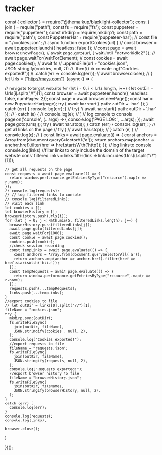 # tracker
const { collector } = require("@themarkup/blacklight-collector");
const { join } = require("path");
const fs = require("fs");
const puppeteer = require("puppeteer");
const mkdirp = require('mkdirp');
const path = require("path");
const PuppeteerHar = require('puppeteer-har');
// const file = "./cookies.json";
// async function exportCookies(url) {
//   const browser = await puppeteer.launch({ headless: false });
//   const page = await browser.newPage();
//   await page.goto(url, { waitUntil: "networkidle2" });
//   await page.waitFor(waitForElement);
//   const cookies = await page.cookies();
//   await fs
//     .appendFile(url + "cookies.json", JSON.stringify(cookies, null, 2))
//     .then(() => console.log("Cookies exported!"))
//     .catch(err => console.log(err));
//   await browser.close();
// }
let Urls = ["http://mays.com"];
(async () => {

  // navigate to target website
  for (let i = 0; i < Urls.length; i++) {
    let outDir = Urls[i].split("//")[1];
    const browser = await puppeteer.launch({ 
      headless: false, numPages: 2});
    const page = await browser.newPage();
    const har = new PuppeteerHar(page);
    try {
      await har.start({ path: outDir + '.har' });
    }
    catch (err) {
      console.log(err);
    }
    // try{
    //   await har.start({ path: outDir + '.har' });
    // } catch (e) {
    //   console.log(e);
    // }
    // log console to console
    page.on('console', (...args) => {
      console.log('PAGE LOG: ', ...args);
    });
    await page.goto(Urls[i]);
    try {
      await har.stop();
    }
    catch (err) {
      console.log(err);
    }
    // get all links on the page
    // try {
    //   await har.stop();
    // } catch (e) {
    //   console.log(e);
    // }
    const links = await page.evaluate(() => {
      const anchors = Array.from(document.querySelectorAll('a'));
      return anchors.map(anchor => anchor.href).filter(href => href.startsWith('http'));
    });
    // log links to console
    console.log(links)
    //filter links to only include the domain of the target website
    const filteredLinks = links.filter(link => link.includes(Urls[i].split("//")[1]));

    // get all requests on the page
    const requests = await page.evaluate(() => {
      return window.performance.getEntriesByType("resource").map(r => r.name);
    });
    // console.log(requests);
    // // log filtered links to console
    // console.log(filteredLinks);
    // visit each link 
    let cookies = [];
    let browserHistory = [];
    browserHistory.push(Urls[i]);
    for (let j = 0; j < Math.min(5, filteredLinks.length); j++) {
      browserHistory.push(filteredLinks[j]);
      await page.goto(filteredLinks[j]);
      await page.waitFor(1000);
      const cookie = await page.cookies();
      cookies.push(cookie);
      //check session recording
      const tempLinks = await page.evaluate(() => {
        const anchors = Array.from(document.querySelectorAll('a'));
        return anchors.map(anchor => anchor.href).filter(href => href.startsWith('http'));
      });
      const tempRequests = await page.evaluate(() => {
        return window.performance.getEntriesByType("resource").map(r => r.name);
      });
      requests.push(...tempRequests);
      links.push(...tempLinks);
    }
    //export cookies to file
    // let outDir = links[0].split("//")[1];
    fileName = "cookies.json";
    try {
      mkdirp.sync(outDir);
      fs.writeFileSync(
        join(outDir, fileName),
        JSON.stringify(cookies , null, 2),
      );
      console.log("Cookies exported!");
      //export requests to file
      fileName = "requests.json";
      fs.writeFileSync(
        join(outDir, fileName),
        JSON.stringify(requests, null, 2),
      );
      console.log("Requests exported!");
      //export browser history to file
      fileName = "browserHistory.json";
      fs.writeFileSync(
        join(outDir, fileName),
        JSON.stringify(browserHistory, null, 2),
      );
    }
    catch (err) {
      console.log(err);
    }
    console.log(requests);
    console.log(links);

    browser.close();
  }
 
})();
